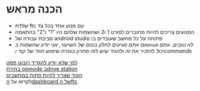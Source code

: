 # הכנה מראש
- שלדת ftc עם מנוע אחד בכל צד 
- המנועים צריכים להיות מחוברים לפורט 1 ו2 ושהשמות שלהם היו "1" ו"2" בהתאמה
- סביבת עבודה של android studio פתוחה על כל מחשב שעובדים בו
- *אם אתם מגיעים לחלק בונוס של השיעור, אני יודע שהשמות ב`enum` לא טובים. אתם יכול להזכיר את זה ולהגיד שיש לזה פתרון בעזרת שימוש חוזר של קוד וcommands*
 
[למי שלא יודע להגדיר רובוט פסט](https://www.youtube.com/watch?v=VHyKE3B170k)  
[בחירת opmode בdrive station](https://youtu.be/uItHYCxT9eY?t=59)  
[הקוד שצריך להיות פתוח במחשבים](res/TankDrive.java)  
לקרוא על [הdashboard של הftc](https://acmerobotics.github.io/ftc-dashboard/)  

